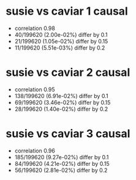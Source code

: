 # susie vs caviar  1 causal

- correlation 0.98
- 40/199620 (2.00e-02%) differ by 0.1
- 21/199620 (1.05e-02%) differ by 0.15
- 11/199620 (5.51e-03%) differ by 0.2


# susie vs caviar  2 causal

- correlation 0.95
- 138/199620 (6.91e-02%) differ by 0.1
- 69/199620 (3.46e-02%) differ by 0.15
- 28/199620 (1.40e-02%) differ by 0.2


# susie vs caviar  3 causal

- correlation 0.96
- 185/199620 (9.27e-02%) differ by 0.1
- 84/199620 (4.21e-02%) differ by 0.15
- 56/199620 (2.81e-02%) differ by 0.2


